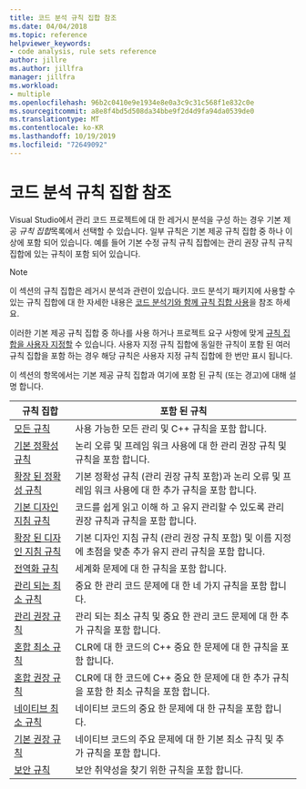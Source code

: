 ```yaml
---
title: 코드 분석 규칙 집합 참조
ms.date: 04/04/2018
ms.topic: reference
helpviewer_keywords:
- code analysis, rule sets reference
author: jillre
ms.author: jillfra
manager: jillfra
ms.workload:
- multiple
ms.openlocfilehash: 96b2c0410e9e1934e8e0a3c9c31c568f1e832c0e
ms.sourcegitcommit: a8e8f4bd5d508da34bbe9f2d4d9fa94da0539de0
ms.translationtype: MT
ms.contentlocale: ko-KR
ms.lasthandoff: 10/19/2019
ms.locfileid: "72649092"
---
```

# <a name="code-analysis-rule-set-reference"></a>코드 분석 규칙 집합 참조

Visual Studio에서 관리 코드 프로젝트에 대 한 레거시 분석을 구성 하는 경우 기본 제공 *규칙 집합*목록에서 선택할 수 있습니다. 일부 규칙은 기본 제공 규칙 집합 중 하나 이상에 포함 되어 있습니다. 예를 들어 기본 수정 규칙 규칙 집합에는 관리 권장 규칙 규칙 집합에 있는 규칙이 포함 되어 있습니다.

> [!NOTE]
> 이 섹션의 규칙 집합은 레거시 분석과 관련이 있습니다. 코드 분석기 패키지에 사용할 수 있는 규칙 집합에 대 한 자세한 내용은 [코드 분석기와 함께 규칙 집합 사용](analyzer-rule-sets.md)을 참조 하세요.

이러한 기본 제공 규칙 집합 중 하나를 사용 하거나 프로젝트 요구 사항에 맞게 [규칙 집합을 사용자 지정할](../code-quality/how-to-create-a-custom-rule-set.md) 수 있습니다. 사용자 지정 규칙 집합에 동일한 규칙이 포함 된 여러 규칙 집합을 포함 하는 경우 해당 규칙은 사용자 지정 규칙 집합에 한 번만 표시 됩니다.

이 섹션의 항목에서는 기본 제공 규칙 집합과 여기에 포함 된 규칙 (또는 경고)에 대해 설명 합니다.

| 규칙 집합 | 포함 된 규칙 |
| - | - |
| [모든 규칙](all-rules-rule-set.md) | 사용 가능한 모든 관리 및 C++ 규칙을 포함 합니다. |
| [기본 정확성 규칙](basic-correctness-rules-rule-set-for-managed-code.md) | 논리 오류 및 프레임 워크 사용에 대 한 관리 권장 규칙 및 규칙을 포함 합니다. |
| [확장 된 정확성 규칙](extended-correctness-rules-rule-set-for-managed-code.md) | 기본 정확성 규칙 (관리 권장 규칙 포함)과 논리 오류 및 프레임 워크 사용에 대 한 추가 규칙을 포함 합니다. |
| [기본 디자인 지침 규칙](basic-design-guideline-rules-rule-set-for-managed-code.md) | 코드를 쉽게 읽고 이해 하 고 유지 관리할 수 있도록 관리 권장 규칙과 규칙을 포함 합니다. |
| [확장 된 디자인 지침 규칙](extended-design-guidelines-rules-rule-set-for-managed-code.md) | 기본 디자인 지침 규칙 (관리 권장 규칙 포함) 및 이름 지정에 초점을 맞춘 추가 유지 관리 규칙을 포함 합니다. |
| [전역화 규칙](globalization-rules-rule-set-for-managed-code.md) | 세계화 문제에 대 한 규칙을 포함 합니다. |
| [관리 되는 최소 규칙](managed-minimum-rules-rule-set-for-managed-code.md) | 중요 한 관리 코드 문제에 대 한 네 가지 규칙을 포함 합니다. |
| [관리 권장 규칙](managed-recommended-rules-rule-set-for-managed-code.md) | 관리 되는 최소 규칙 및 중요 한 관리 코드 문제에 대 한 추가 규칙을 포함 합니다. |
| [혼합 최소 규칙](mixed-minimum-rules-rule-set.md) | CLR에 대 한 코드의 C++ 중요 한 문제에 대 한 규칙을 포함 합니다. |
| [혼합 권장 규칙](mixed-recommended-rules-rule-set.md) | CLR에 대 한 코드에 C++ 중요 한 문제에 대 한 추가 규칙을 포함 한 최소 규칙을 포함 합니다. |
| [네이티브 최소 규칙](native-minimum-rules-rule-set.md) | 네이티브 코드의 중요 한 문제에 대 한 규칙을 포함 합니다. |
| [기본 권장 규칙](native-recommended-rules-rule-set.md) | 네이티브 코드의 주요 문제에 대 한 기본 최소 규칙 및 추가 규칙을 포함 합니다. |
| [보안 규칙](security-rules-rule-set-for-managed-code.md) | 보안 취약성을 찾기 위한 규칙을 포함 합니다. |

